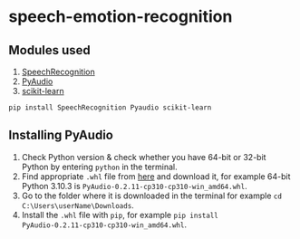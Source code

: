 # speech-emotion-recognition
## Modules used

1. [SpeechRecognition](https://pypi.org/project/SpeechRecognition/)
2. [PyAudio](https://pypi.org/project/PyAudio/)
3. [scikit-learn](https://pypi.org/project/scikit-learn/)

```
pip install SpeechRecognition Pyaudio scikit-learn
```

## Installing PyAudio

1. Check Python version & check whether you have 64-bit or 32-bit Python by entering ```python``` in the terminal.
2. Find appropriate ```.whl``` file from [here](https://www.lfd.uci.edu/~gohlke/pythonlibs/#pyaudio) and download it, for example 64-bit Python 3.10.3 is ```PyAudio‑0.2.11‑cp310‑cp310‑win_amd64.whl```.
3. Go to the folder where it is downloaded in the terminal for example ```cd C:\Users\userName\Downloads```.
4. Install the ```.whl``` file with ```pip```, for example ```pip install PyAudio‑0.2.11‑cp310‑cp310‑win_amd64.whl```.
